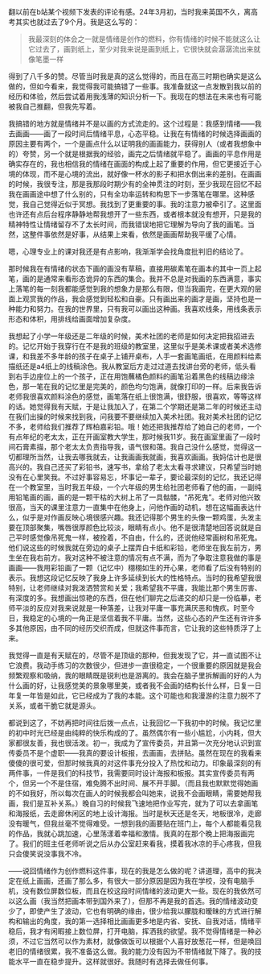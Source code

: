 翻以前在b站某个视频下发表的评论有感。24年3月初，当时我来英国不久，离高考其实也就过去了9个月。我是这么写的：

> 我最深刻的体会之一就是情绪是创作的燃料，你有情绪的时候不能就这么让它过去了，画到纸上，至少对我来说是画到纸上，它很快就会潺潺流出来就像笔墨一样

得到了八千多的赞。尽管当时我是真的这么觉得的，而且在高三时期也确实是这么做的，但如今看来，我觉得我可能搞错了一些事。我准备就这一点发散到我以前的经历和体验，然后尝试着用我浅薄的知识分析一下。我现在的想法在未来也有可能被我自己推翻，但我先写着。

我搞错的地方就是情绪并不是以画的方式流走的。这个过程是：我感到情绪——我去画画——画了一段时间后情绪平息，心态平稳。让我在有情绪的时候选择画画的原因主要有两个，一个是画点什么以证明我的画画能力，获得别人（或者我想象中的）夸赞，另一个就是根据我的经验，画完之后情绪就平稳了。画画的平息作用是确实存在的，我也相信我的情绪在画面的构成上起了重要的作用，但它更接近于心境的体现，而不是心境的流出，就好像一杯水的影子和把水倒出来的差别。在画画的时候，我很专注，那是我那段时期少有的全神贯注的时刻，至少我现在回忆不起我在画画途中想了什么别的，只有全功率运转和构思下一步落笔在哪里。这种感觉，我自己觉得近似于冥想。我找到了更重要的事。我的注意力被牵引了。这里面也许还有点后台程序静静地帮我想开了一些东西，或者根本就没有想开，只是我的精神特性让情绪留存不了太长时间，而我错误地把它理解为导向了我的画笔。当然，这整件事依然是好事，从结果上来看，依然是画画帮助我平缓了心情。

嗯，心理专业上的课对我还是有点影响，我渐渐学会找角度批判旧的结论了。

那时候我在有情绪的状态下画的画没有草稿，直接用碳素笔在画本的其中一页上起笔，画的是通常来看形态诡异的东西的集合。我并不总是对我画的东西满意，事实上落笔的每一刻我都能感觉到我的想象力是那么有限，但当我画完，在更大观的层面上观赏我的作品，我会感觉到轻松和自豪。只有画出来的画才是画，坚持也是一种能力和努力。在我的世界里，只有我可以画出这种画。我喜欢线条，用线条表示形态和体积，用排线给画面增加复杂度。

我想起了小学一年级还是二年级的时候，美术社团的老师是如何决定把我招进去的。记忆开始于我穿行在不是我的班级的教室里，这里似乎是美术课或者美术选修课，和我差不多年龄的孩子在桌子上铺开桌布，人手一套画笔画纸，在用颜料给素描纸还是a4纸上的线稿涂色。我从教室后方走过过道去找讲台旁的老师，低头看到右手边座位上的一个孩子，正在用饱蘸橘色颜料的画笔沿着黑色的线稿边缘涂色，那一笔在我的记忆里是完美的，颜色均匀饱满，就像打印的一样。后来我告诉老师我很喜欢颜料涂色的感觉，画笔落在纸上很饱满，很舒服，很喜欢，等等这样的话。她觉得我有天赋，于是让我加入了，在第二个学期还是第二年的时候还主动在我们出操的时候来找到我，问我要不要继续加入美术社团。我对美术社团的记忆不多，老师给我们推荐了辉柏嘉彩铅。哦！她还把我推荐给了她自己的老师，一个有点年纪的老太太，正在开画室教大学生，那时候我11岁。我在画室里画了一段时间石膏素描，那个老太太负责指导我，语气很和蔼。我自己没什么感觉，觉得这一切都理所当然，让我去哪我就去，让我画画我就画，我喜欢画画。我妈估计也是很高兴的。我自己还买了彩铅书，速写书，拿给了老太太看寻求建议，只希望当时她没有在心里笑我。不过好事容易忘，坏事记一辈子，要论最深刻的记忆，我还记得在一个教室里，当时我五年级，一个六年级的男生给社团老师看了他的画，一副纯用铅笔画的画，画的是一颗干枯的大树上吊了一具骷髅，“吊死鬼”。老师对他兴致很高，当天的课里注意力一直集中在他身上，问他作画的动机，想在这幅画表达什么，似乎是对作画反映心境很感兴趣。我还记得那个男生的头像一颗鸡蛋，头发主要在顶部聚集，嘴唇很厚颜色比较淡，眼睛有点小。他不是很清楚地回答说就是自己平时感觉像吊死鬼一样，被拴着，不自由，什么的，还说他经常画树和吊死鬼。他们说这些的时候我就在旁边的桌子上摆弄白卡纸和彩铅，老师坐在我左前方，男生坐在我右前方。我对这种不被注意的情况有点不满，而为了争取注意我做的事是画画——我用彩铅画了一颗（记忆中）栩栩如生的开心果，老师看了后没有特别的表示。我想这段记忆反映了我身上许多延续到长大的性格特点。当时的我希望我很特别，让老师继续对我泼洒赞赏和关爱；我希望我不平庸，我能比那个男生厉害、有深度的多。我想画出惊艳的东西，但在他们聊完之后递交的却只是一份临摹，老师平淡的反应对我来说就是一种落差，让我对平庸一事充满厌恶和愧疚。时至今日，我稳定的心境的一角正是坚信着我不平庸。当然，这些心态的产生还有许许多多其他原因，由不同的经历交织而成，但就这件事而言，它让我的这些特质浮了上来。

我觉得一直是有天赋在的，尽管不是顶级的那种，但我发现了它，并一直试图不让它浪费。我动手练习的次数很少，但进步一直很稳定，一个很重要的原因就是我会频繁观察和吸纳，我的眼睛既是锐利也是游离的。我会在脑子里拆解画的好的人为什么画的好，让我感觉美的景象哪里美，或者我不会画的结构长什么样，日复一日年复一年皆是如此，它已经成为了我的本能。这个可能也和我漫游的注意力脱不了关系，或者干脆它就是源头。

都说到这了，不妨再把时间往后拨一点点，让我回忆一下我初中的时候。我记忆里的初中时光已经是由纯粹的快乐构成的了。虽然偶尔有一些小尴尬，小内耗，但大家都很友善，我也很活泼。初一，我成为了宣传委员，并且第一次充分地认识到宣传委员不是个虚职——我真的要设计板报，去画画，去拼贴。虽然在现在的我看来傻傻的很可爱，但那时候我真的对这件事充分投入了热忱和动力。印象最深刻的有两件事，一件是我们的科技节，我需要同时设计海报和板报。其实宣传委员有两个，但另一个不是住宿，难免腾不出时间、展不开手脚。（而且我也默默觉得她画的不如我好，所以每次在画人的时候我都会叫她来，说我不会画眼睛，需要她帮我画，我们是互补关系。）晚自习的时候我飞速地把作业写完，就为了可以去拿画笔和海报纸，去走廊休闲区的地上设计海报。当时是秋天还是冬天，地板很冷，走廊没有暖气，但我丝毫不觉得难受。一想到我的画要贴在班门上，每个人都能看见我的作品，我就心跳加速，心里荡漾着幸福和激情。我真的在那个晚上把海报画完了。我们的班主任老师听说之后从办公室赶来看我，摸着我冰凉的手心疼我，但我只会傻笑说没事我不冷。

——说回情绪作为创作燃料这件事，现在的我是怎么做的呢？讲道理，高中的我决定在纸上画画，还画了那么多，有很大一部分原因是因为我在学校，没有电脑手机，没有数位屏数位板，而且在校这段时间情绪的波动更大一些。现在的我依然可以这么画（我当然把画本带到国外来了），但那不再是我的首选。我的情绪波动变少了，即使产生了波动，它也有明确的缘由，很少给我以朦胧和暧昧的方式进行解构和输出的角度，我的第一选择相比画画更多地是内省、安抚、自我对话，情绪平稳后，我才有闲暇接上数位屏，打开电脑，挥洒我的欲望。我不觉得情绪是一种必须，不过它当然可以作为素材，就像做饭可以根据个人喜好放葱花一样，但是唤回老旧的情绪很累，我不准备这么做。我的能力没有因为不带情绪就下降了。我的技能水平一直在稳步提升。这样就很好。我随时有选择去做任何事。